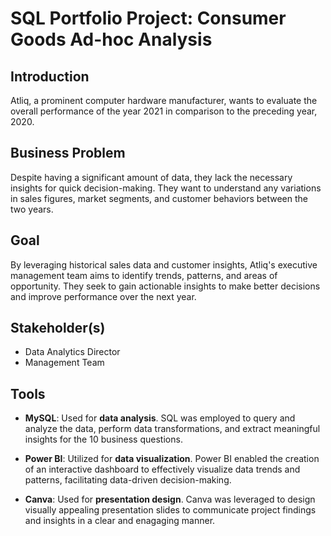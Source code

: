 # SQL Portfolio Project: Consumer Goods Ad-hoc Analysis

## Introduction
Atliq, a prominent computer hardware manufacturer, wants to evaluate the overall performance of the year 2021 in comparison to the preceding year, 2020.

## Business Problem
Despite having a significant amount of data, they lack the necessary insights for quick decision-making. They want to understand any variations in sales figures, market segments, and customer behaviors between the two years.

## Goal
By leveraging historical sales data and customer insights, Atliq's executive management team aims to identify trends, patterns, and areas of opportunity. They seek to gain actionable insights to make better decisions and improve performance over the next year.

## Stakeholder(s)
- Data Analytics Director
- Management Team

## Tools

- **MySQL**: Used for **data analysis**. SQL was employed to query and analyze the data, perform data transformations, and extract meaningful insights for the 10 business questions.

- **Power BI**: Utilized for **data visualization**. Power BI enabled the creation of an interactive dashboard to effectively visualize data trends and patterns, facilitating data-driven decision-making.

- **Canva**: Used for **presentation design**. Canva was leveraged to design visually appealing presentation slides to communicate project findings and insights in a clear and enagaging manner.
